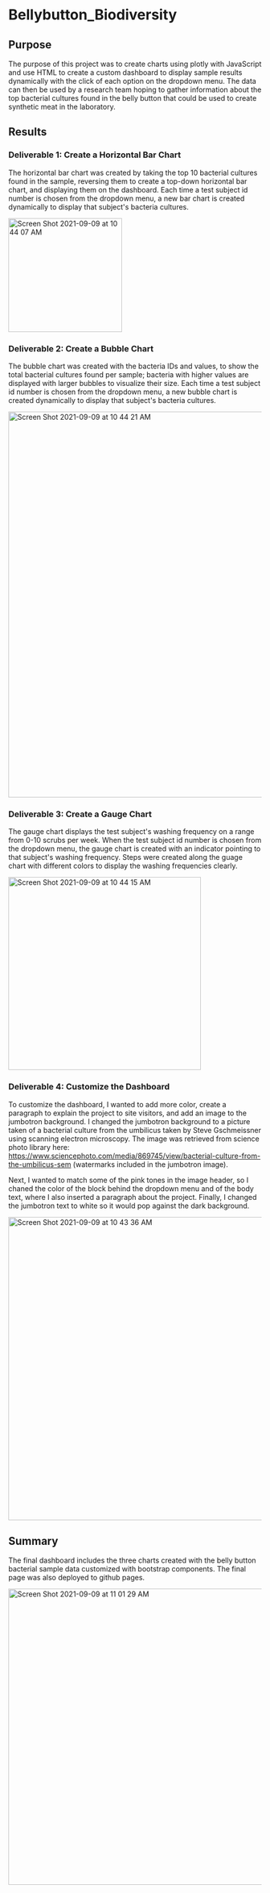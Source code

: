 # Bellybutton_Biodiversity

## Purpose
The purpose of this project was to create charts using plotly with JavaScript and use HTML to create a custom dashboard to display sample results dynamically with the click of each option on the dropdown menu. The data can then be used by a research team hoping to gather information about the top bacterial cultures found in the belly button that could be used to create synthetic meat in the laboratory. 

## Results
### Deliverable 1: Create a Horizontal Bar Chart
The horizontal bar chart was created by taking the top 10 bacterial cultures found in the sample, reversing them to create a top-down horizontal bar chart, and displaying them on the dashboard. Each time a test subject id number is chosen from the dropdown menu, a new bar chart is created dynamically to display that subject's bacteria cultures. 

<img width="226" alt="Screen Shot 2021-09-09 at 10 44 07 AM" src="https://user-images.githubusercontent.com/85946042/132718553-02206689-bb16-42a7-8ff0-f13caa128a59.png">

### Deliverable 2: Create a Bubble Chart
The bubble chart was created with the bacteria IDs and values, to show the total bacterial cultures found per sample; bacteria with higher values are displayed with larger bubbles to visualize their size. Each time a test subject id number is chosen from the dropdown menu, a new bubble chart is created dynamically to display that subject's bacteria cultures. 

<img width="766" alt="Screen Shot 2021-09-09 at 10 44 21 AM" src="https://user-images.githubusercontent.com/85946042/132718575-c38b7356-895d-441e-bf0c-0c1060b0e944.png">

### Deliverable 3: Create a Gauge Chart
The gauge chart displays the test subject's washing frequency on a range from 0-10 scrubs per week. When the test subject id number is chosen from the dropdown menu, the gauge chart is created with an indicator pointing to that subject's washing frequency. Steps were created along the guage chart with different colors to display the washing frequencies clearly. 

<img width="383" alt="Screen Shot 2021-09-09 at 10 44 15 AM" src="https://user-images.githubusercontent.com/85946042/132718599-837a0562-6fd5-4abc-974b-4431d7ca571b.png">

### Deliverable 4: Customize the Dashboard
To customize the dashboard, I wanted to add more color, create a paragraph to explain the project to site visitors, and add an image to the jumbotron background. I changed the jumbotron background to a picture taken of a bacterial culture from the umbilicus taken by Steve Gschmeissner using scanning electron microscopy. The image was retrieved from science photo library here: https://www.sciencephoto.com/media/869745/view/bacterial-culture-from-the-umbilicus-sem (watermarks included in the jumbotron image).

Next, I wanted to match some of the pink tones in the image header, so I chaned the color of the block behind the dropdown menu and of the body text, where I also inserted a paragraph about the project. Finally, I changed the jumbotron text to white so it would pop against the dark background. 

<img width="602" alt="Screen Shot 2021-09-09 at 10 43 36 AM" src="https://user-images.githubusercontent.com/85946042/132718401-141ac81d-8d04-4e43-b292-3395b22f16f0.png">


## Summary
The final dashboard includes the three charts created with the belly button bacterial sample data customized with bootstrap components. The final page was also deployed to github pages.

<img width="588" alt="Screen Shot 2021-09-09 at 11 01 29 AM" src="https://user-images.githubusercontent.com/85946042/132721169-f1ea2aff-9b80-473f-982b-4e82c65bbf35.png">


